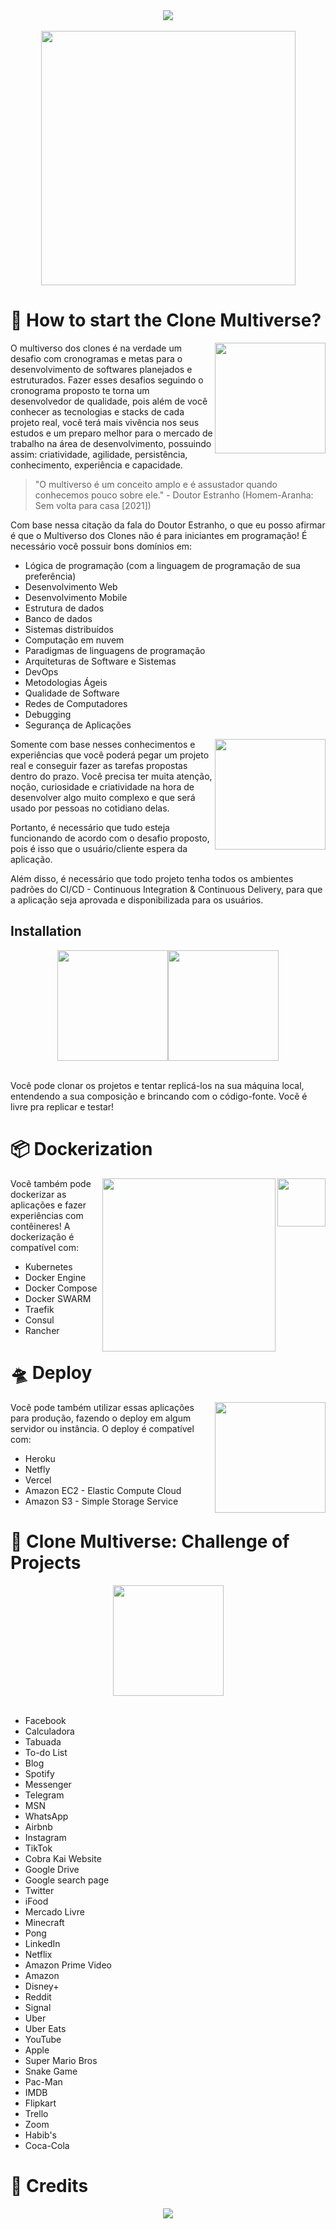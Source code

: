 <div align="center"><a href="https://github.com/IsaacAlves7/google-clone"><img src="https://user-images.githubusercontent.com/61624336/135576437-f191e82d-a65b-4f5a-b7f8-6741d83a3e9f.png"></a></div><br />

<div align="center"><img src="https://user-images.githubusercontent.com/61624336/135540008-784d3a25-53e6-4c59-b8cc-e7328ee4dcc9.jpg" height="407"></div>

# 🌌 How to start the Clone Multiverse?
<img src="https://static.wixstatic.com/media/227c1c_3b1727183c2e4a3caeec58e7dba38937~mv2.gif" height="177" align="right">

O multiverso dos clones é na verdade um desafio com cronogramas e metas para o desenvolvimento de softwares planejados e estruturados. Fazer esses desafios seguindo o cronograma proposto te torna um desenvolvedor de qualidade, pois além de você conhecer as tecnologias e stacks de cada projeto real, você terá mais vivência nos seus estudos e um preparo melhor para o mercado de trabalho na área de desenvolvimento, possuindo assim: criatividade, agilidade, persistência, conhecimento, experiência e capacidade.

> "O multiverso é um conceito amplo e é assustador quando conhecemos pouco sobre ele." - Doutor Estranho (Homem-Aranha: Sem volta para casa [2021]) 

Com base nessa citação da fala do Doutor Estranho, o que eu posso afirmar é que o Multiverso dos Clones não é para iniciantes em programação! É necessário você possuir bons domínios em:

- Lógica de programação (com a linguagem de programação de sua preferência)
- Desenvolvimento Web
- Desenvolvimento Mobile
- Estrutura de dados
- Banco de dados
- Sistemas distribuídos
- Computação em nuvem
- Paradigmas de linguagens de programação
- Arquiteturas de Software e Sistemas
- DevOps
- Metodologias Ágeis
- Qualidade de Software
- Redes de Computadores
- Debugging
- Segurança de Aplicações

<img src="https://user-images.githubusercontent.com/61624336/132973848-5df55ef8-cb24-4504-ad3f-da032797a0d4.jpg" height="177" align="right">

Somente com base nesses conhecimentos e experiências que você poderá pegar um projeto real e conseguir fazer as tarefas propostas dentro do prazo. Você precisa ter muita atenção, noção, curiosidade e criatividade na hora de desenvolver algo muito complexo e que será usado por pessoas no cotidiano delas.

Portanto, é necessário que tudo esteja funcionando de acordo com o desafio proposto, pois é isso que o usuário/cliente espera da aplicação.

Além disso, é necessário que todo projeto tenha todos os ambientes padrões do CI/CD - Continuous Integration & Continuous Delivery, para que a aplicação seja aprovada e disponibilizada para os usuários.

## Installation
<div align="center"><img src="https://images-wixmp-ed30a86b8c4ca887773594c2.wixmp.com/f/10eb87cb-ecf2-4988-b86d-ab932c1dd9de/dcaq88r-98a0adf4-dc60-4cd2-ba84-d58ca59480ac.png?token=eyJ0eXAiOiJKV1QiLCJhbGciOiJIUzI1NiJ9.eyJzdWIiOiJ1cm46YXBwOjdlMGQxODg5ODIyNjQzNzNhNWYwZDQxNWVhMGQyNmUwIiwiaXNzIjoidXJuOmFwcDo3ZTBkMTg4OTgyMjY0MzczYTVmMGQ0MTVlYTBkMjZlMCIsIm9iaiI6W1t7InBhdGgiOiJcL2ZcLzEwZWI4N2NiLWVjZjItNDk4OC1iODZkLWFiOTMyYzFkZDlkZVwvZGNhcTg4ci05OGEwYWRmNC1kYzYwLTRjZDItYmE4NC1kNThjYTU5NDgwYWMucG5nIn1dXSwiYXVkIjpbInVybjpzZXJ2aWNlOmZpbGUuZG93bmxvYWQiXX0.HKeZGaDlqUiqq5Ma9U7OGioW95lzgyVPaIib-8Y60uI" height="177"><img src="https://user-images.githubusercontent.com/61624336/180464662-47919ce3-0a43-4d61-a564-eb70d6feacfe.png" height="177"></div><br \>

Você pode clonar os projetos e tentar replicá-los na sua máquina local, entendendo a sua composição e brincando com o código-fonte. Você é livre pra replicar e testar! 

# 📦 Dockerization
<img src="https://pocketmortys.net/images/assets/ItemMrMeeseekFront.png" height="77" align="right"><img src="https://upload.wikimedia.org/wikipedia/en/1/1d/Mr._Meeseeks.png" height="277" align="right">

Você também pode dockerizar as aplicações e fazer experiências com contêineres! A dockerização é compatível com:

- Kubernetes
- Docker Engine
- Docker Compose
- Docker SWARM
- Traefik
- Consul
- Rancher

# 🛸 Deploy
<img src="https://blueprintgaming.com/wp-content/uploads/2019/10/spaceship1Asset-1-496x300.png" height="177" align="right">

Você pode também utilizar essas aplicações para produção, fazendo o deploy em algum servidor ou instância. O deploy é compatível com:

- Heroku
- Netfly
- Vercel
- Amazon EC2 - Elastic Compute Cloud
- Amazon S3 - Simple Storage Service

# 🌌 Clone Multiverse: Challenge of Projects
<div align="center"><a href="https://github.com/IsaacAlves7/google-clone"><img src="https://www.pngkey.com/png/full/24-246033_show-me-what-you-got-sticker-video-game.png" height="177"></a></div><br \>

- Facebook
- Calculadora
- Tabuada
- To-do List
- Blog
- Spotify
- Messenger
- Telegram
- MSN
- WhatsApp
- Airbnb
- Instagram
- TikTok
- Cobra Kai Website
- Google Drive
- Google search page
- Twitter
- iFood
- Mercado Livre
- Minecraft
- Pong
- LinkedIn
- Netflix
- Amazon Prime Video
- Amazon
- Disney+
- Reddit
- Signal
- Uber
- Uber Eats
- YouTube
- Apple
- Super Mario Bros
- Snake Game
- Pac-Man
- IMDB
- Flipkart
- Trello
- Zoom
- Habib's
- Coca-Cola
      
# 🌌 Credits
<div align="center"><a href="https://github.com/IsaacAlves7/google-clone"><img src="https://user-images.githubusercontent.com/61624336/132976982-5ba16744-e161-492f-9e9f-eb873cd5c41e.png"></a></div>
